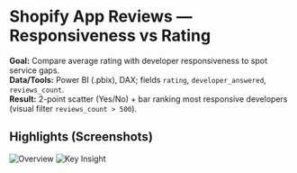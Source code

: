 # Shopify App Reviews — Responsiveness vs Rating

**Goal:** Compare average rating with developer responsiveness to spot service gaps.  
**Data/Tools:** Power BI (.pbix), DAX; fields `rating`, `developer_answered`, `reviews_count`.  
**Result:** 2-point scatter (Yes/No) + bar ranking most responsive developers (visual filter `reviews_count > 500`).

## Highlights (Screenshots)
![Overview](./images/overview.png)
![Key Insight](./images/bar.png)
